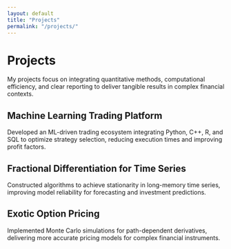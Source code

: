 ```yaml
---
layout: default
title: "Projects"
permalink: "/projects/"
---
```


<h1>Projects</h1>
<p>My projects focus on integrating quantitative methods, computational efficiency, and clear reporting to deliver tangible results in complex financial contexts.</p>

<section>
  <h2>Machine Learning Trading Platform</h2>
  <p>Developed an ML-driven trading ecosystem integrating Python, C++, R, and SQL to optimize strategy selection, reducing execution times and improving profit factors.</p>
</section>

<section>
  <h2>Fractional Differentiation for Time Series</h2>
  <p>Constructed algorithms to achieve stationarity in long-memory time series, improving model reliability for forecasting and investment predictions.</p>
</section>

<section>
  <h2>Exotic Option Pricing</h2>
  <p>Implemented Monte Carlo simulations for path-dependent derivatives, delivering more accurate pricing models for complex financial instruments.</p>
</section>
